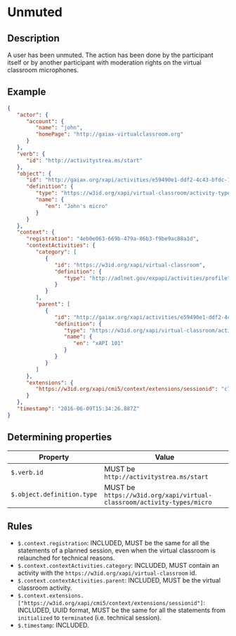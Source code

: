 # Unmuted

## Description

A user has been unmuted. The action has been done by the participant itself or by another participant with moderation rights on the virtual classroom microphones.

## Example

```json
{
   "actor": {
      "account": {
         "name": "john",
         "homePage": "http://gaiax-virtualclassroom.org"
      }
   },
   "verb": {
      "id": "http://activitystrea.ms/start"
   },
   "object": {
      "id": "http://gaiax.org/xapi/activities/e59490e1-ddf2-4c43-bfdc-14e274abc106",
      "definition": {
         "type": "https://w3id.org/xapi/virtual-classroom/activity-types/micro",
         "name": {
            "en": "John's micro"
         }
      }
   },
   "context": {
      "registration": "4eb0e063-669b-479a-86b3-f9be9ac88a1d",
      "contextActivities": {
         "category": [
            {
               "id": "https://w3id.org/xapi/virtual-classroom",
               "definition": {
                  "type": "http://adlnet.gov/expapi/activities/profile"
               }
            }
         ],
         "parent": [
            {
               "id": "http://gaiax.org/xapi/activities/e59490e1-ddf2-4c43-bfdc-14e274abc106",
               "definition": {
                  "type": "https://w3id.org/xapi/virtual-classroom/activity-types/virtual-classroom",
                  "name": {
                     "en": "xAPI 101"
                  }
               }
            }
         ]
      },
      "extensions": {
         "https://w3id.org/xapi/cmi5/context/extensions/sessionid": "c7b6f0a9-482c-4c03-acc1-548289126963"
      }
   },
   "timestamp": "2016-06-09T15:34:26.887Z"
}
```

## Determining properties

| Property | Value |
|---|---|
| `$.verb.id` | MUST be `http://activitystrea.ms/start` |
| `$.object.definition.type` | MUST be `https://w3id.org/xapi/virtual-classroom/activity-types/micro` |


## Rules

- `$.context.registration`: INCLUDED, MUST be the same for all the statements of a planned session, even when the virtual classroom is relaunched for technical reasons.
- `$.context.contextActivities.category`: INCLUDED, MUST contain an activity with the `https://w3id.org/xapi/virtual-classroom` id.
- `$.context.contextActivities.parent`: INCLUDED, MUST be the virtual classroom activity.
- `$.context.extensions.["https://w3id.org/xapi/cmi5/context/extensions/sessionid"]`: INCLUDED, UUID format, MUST be the same for all the statements from `initialized` to `terminated` (i.e. technical session).
- `$.timestamp`: INCLUDED.
